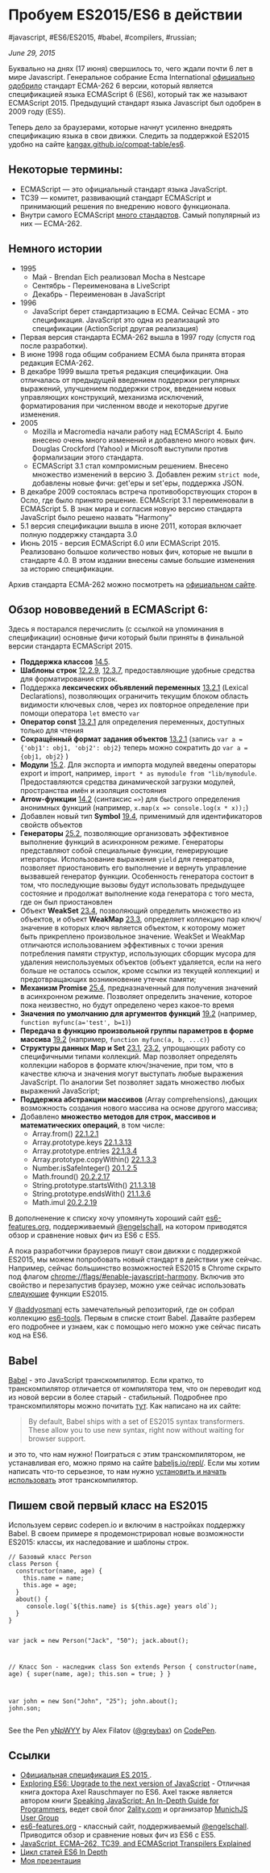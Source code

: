 # Пробуем ES2015/ES6 в действии

#javascript, #ES6/ES2015, #babel, #compilers, #russian;

_June 29, 2015_

Буквально на днях (17 июня) свершилось то, чего ждали почти 6 лет в мире Javascript. Генеральное собрание Ecma International [официально одобрило](http://www.ecma-international.org/news/index.html) стандарт ECMA-262 6 версии, который является спецификацией языка ECMAScript 6 (ES6), который так же называют ECMAScript 2015. Предыдущий стандарт языка Javascript был одобрен в 2009 году (ES5).

Теперь дело за браузерами, которые начнут усиленно внедрять спецификацию языка в свои движки. Следить за поддержкой ES2015 удобно на сайте [kangax.github.io/compat-table/es6](http://kangax.github.io/compat-table/es6/).

## Некоторые термины:

* ECMAScript — это официальный стандарт языка JavaScript.
* TC39 — комитет, развивающий стандарт ECMAScript и принимающий решения по внедрению нового функционала.
* Внутри самого ECMAScript [много стандартов](http://www.ecma-international.org/publications/standards/Standard.htm). Самый популярный из них — ECMA-262.

## Немного истории

* 1995
    * Май - Brendan Eich реализовал Mocha в Nestcape
    * Сентябрь - Переименована в LiveScript
    * Декабрь - Переименован в JavaScript
* 1996
    * JavaScript берет стандартизацию в ECMA. Сейчас ECMA - это спецификация. JavaScript это одна из реализаций это спецификации (ActionScript другая реализация)
* Первая версия стандарта ECMA-262 вышла в 1997 году (спустя год после разработки).
* В июне 1998 года общим собранием ECMA была принята вторая редакция ECMA-262.
* В декабре 1999 вышла третья редакция спецификации. Она отличалась от предыдущей введением поддержки регулярных выражений, улучшением поддержки строк, введением новых управляющих конструкций, механизма исключений, форматирования при численном вводе и некоторые другие изменения.
* 2005
    * Mozilla и Macromedia начали работу над ECMAScript 4. Было внесено очень много изменений и добавлено много новых фич. Douglas Crockford (Yahoo) и Microsoft выступили против формализации этого стандарта.
    * ECMAScript 3.1 стал компромисным решением. Внесено множество изменений в версию 3. Добавлен режим ```strict mode```, добавлены новые фичи: get'еры и set'еры, поддержка JSON.
* В декабре 2009 состоялась встреча противоборствующих сторон в Осло, где было принято решение. ECMAScript 3.1 переименовали в ECMAScript 5. В знак мира и согласия новую версию стандарта JavaScript было решено назвать "Harmony"
* 5.1 версия cпецификации вышла в июне 2011, которая включает полную поддержку стандарта 3.0
* Июнь 2015 - версия ECMAScript 6.0 или ECMAScript 2015. Реализовано большое количество новых фич, которые не вышли в стандарте 4.0. В этом издании внесены самые большие изменения за историю спецификации.

Архив стандарта ECMA-262 можно посмотреть на [официальном сайте](http://www.ecma-international.org/publications/standards/Ecma-262-arch.htm).

## Обзор нововведений в ECMAScript 6:

Здесь я постарался перечислить (с ссылкой на упоминания в спецификации) основные фичи который были приняты в финальной версии стандарта ECMAScript 2015.

* **Поддержка классов** [14.5](http://www.ecma-international.org/ecma-262/6.0/#sec-class-definitions).
* **Шаблоны строк** [12.2.9](http://www.ecma-international.org/ecma-262/6.0/#sec-template-literals), [12.3.7](http://www.ecma-international.org/ecma-262/6.0/#sec-tagged-templates), предоставляющие удобные средства для форматирования строк.
* Поддержка **лексических объявлений переменных** [13.2.1](http://people.mozilla.org/~jorendorff/es6-draft.html#sec-let-and-const-declarations) (Lexical Declarations), позволяющих ограничить текущим блоком область видимости ключевых слов, через их повторное определение при помощи оператора ```let``` вместо ```var```
* **Оператор const** [13.2.1](http://people.mozilla.org/~jorendorff/es6-draft.html#sec-let-and-const-declarations) для определения переменных, доступных только для чтения
* **Сокращённый формат задания объектов** [13.2.1](http://people.mozilla.org/~jorendorff/es6-draft.html#sec-let-and-const-declarations) (запись ```var a = {'obj1': obj1, 'obj2': obj2}``` теперь можно сократить до ```var a = {obj1, obj2}``` )
* **Модули** [15.2](http://www.ecma-international.org/ecma-262/6.0/#sec-modules). Для экспорта и импорта модулей введены операторы export и import, например, ```import * as mymodule from "lib/mymodule```. Предоставляются средства динамической загрузки модулей, пространства имён и изоляция состояния
* **Arrow-функции** [14.2](http://www.ecma-international.org/ecma-262/6.0/#sec-arrow-function-definitions) (синтаксис ```=>```) для быстрого определения анонимных функций (например, ```x.map(x => console.log(x * x));```)
* Добавлен новый тип **Symbol** [19.4](http://www.ecma-international.org/ecma-262/6.0/#sec-symbol-objects), применимый для идентификаторов свойств объектов
* **Генераторы** [25.2](http://www.ecma-international.org/ecma-262/6.0/#sec-generatorfunction-objects), позволяющие организовать эффективное выполнение функций в асинхронном режиме. Генераторы представляют собой специальные функции, генерирующие итераторы. Использование выражения ```yield``` для генератора, позволяет приостановить его выполнение и вернуть управление вызвавшей генератор функции. Особенность генератора состоит в том, что последующие вызовы будут использовать предыдущее состояние и продолжат выполнение кода генератора с того места, где он был приостановлен
* Объект **WeakSet** [23.4](http://www.ecma-international.org/ecma-262/6.0/#sec-weakset-objects), позволяющий определить множество из объектов, и объект **WeakMap** [23.3](http://www.ecma-international.org/ecma-262/6.0/#sec-weakmap-objects), определяет коллекцию пар ключ/значение в которых ключ является объектом, к которому может быть прикреплено произвольное значение. WeakSet и WeakMap отличаются использованием эффективных с точки зрения потребления памяти структур, использующих сборщик мусора для удаления неиспользуемых объектов (объект удаляется, если на него больше не осталось ссылок, кроме ссылки из текущей коллекции) и предотвращающих возникновение утечек памяти;
* **Механизм Promise** [25.4](http://www.ecma-international.org/ecma-262/6.0/#sec-promise-objects), предназначенный для получения значений в асинхронном режиме. Позволяет определить значение, которое пока неизвестно, но будут определено через какое-то время
* **Значения по умолчанию для аргументов функций** [19.2](http://www.ecma-international.org/ecma-262/6.0/#sec-function-objects) (например, ```function myfunc(a='test', b=1)```)
* **Передача в функцию произвольной группы параметров в форме массива** [19.2](http://www.ecma-international.org/ecma-262/6.0/#sec-function-objects) (например, ```function myfunc(a, b, ...c)```)
* **Cтруктуры данных Map и Set** [23.1](http://www.ecma-international.org/ecma-262/6.0/#sec-map-objects), [23.2](http://www.ecma-international.org/ecma-262/6.0/#sec-set-objects), упрощающих работу со специфичными типами коллекций. Map позволяет определять коллекции наборов в формате ключ/значение, при том, что в качестве ключа и значения могут выступать любые выражения JavaScript. По аналогии Set позволяет задать множество любых выражений JavaScript;
* **Поддержка абстракции массивов** (Array comprehensions), дающих возможность создания нового массива на основе другого массива;
* Добавлено **множество методов для строк, массивов и математических операций**, в том числе:
    * Array.from() [22.1.2.1](http://www.ecma-international.org/ecma-262/6.0/#sec-array.from)
    * Array.prototype.keys [22.1.3.13](http://www.ecma-international.org/ecma-262/6.0/#sec-array.prototype.keys)
    * Array.prototype.entries [22.1.3.4](http://www.ecma-international.org/ecma-262/6.0/#sec-array.prototype.entries)
    * Array.prototype.copyWithin() [22.1.3.3](http://www.ecma-international.org/ecma-262/6.0/#sec-array.prototype.copywithin)
    * Number.isSafeInteger() [20.1.2.5](http://www.ecma-international.org/ecma-262/6.0/#sec-number.issafeinteger)
    * Math.fround() [20.2.2.17](http://www.ecma-international.org/ecma-262/6.0/#sec-math.fround)
    * String.prototype.startsWith() [21.1.3.18](http://www.ecma-international.org/ecma-262/6.0/#sec-string.prototype.startswith)
    * String.prototype.endsWith() [21.1.3.6](http://www.ecma-international.org/ecma-262/6.0/#sec-string.prototype.endswith)
    * Math.imul [20.2.2.19](http://www.ecma-international.org/ecma-262/6.0/#sec-math.imul)

В дополненение к списку хочу упомянуть хороший сайт [es6-features.org](http://es6-features.org/), поддерживаемый  [@engelschall](https://twitter.com/engelschall), на котором приводятся обзор и сравнение новых фич из ES6 c ES5.

А пока разработчики браузеров пишут свои движки с поддержкой ES2015, мы можем попробовать новый стандарт в действии уже сейчас. Например, сейчас большинство возможностей ES2015 в Chrome скрыто под флагом [chrome://flags/#enable-javascript-harmony](chrome://flags/#enable-javascript-harmony). Включив это свойство и перезапустив браузер, можно уже сейчас использовать [следующие](https://github.com/joyent/node/wiki/ES6-%28a.k.a.-Harmony%29-Features-Implemented-in-V8-and-Available-in-Node) функции ES2015.

У [@addyosmani](https://github.com/addyosmani) есть замечательный репозиторий, где он собрал коллекцию [es6-tools](https://github.com/addyosmani/es6-tools).
Первым в списке стоит Babel. Давайте разберем его подробнее и узнаем, как с помощью него можно уже сейчас писать код на ES6.

## Babel

[Babel](https://babeljs.io/) - это JavaScript транскомпилятор. Если кратко, то транскомпилятор отличается от компилятора тем, что он переводит код из новой версии в более старый - стабильный. Подробнее про транскомпиляторы можно почитать [тут](https://en.wikipedia.org/wiki/Source-to-source_compiler). Как написано на их сайте:

> By default, Babel ships with a set of ES2015 syntax transformers. These allow you to use new syntax, right now without waiting for browser support.

и это то, что нам нужно! Поиграться с этим транскомпилятором, не устанавливая его, можно прямо на сайте [babeljs.io/repl/](https://babeljs.io/repl/). Если мы хотим написать что-то серьезное, то нам нужно [установить и начать использовать](https://babeljs.io/docs/setup/) этот транскомпилятор.

## Пишем свой первый класс на ES2015

Используем сервис codepen.io и включим в настройках поддержку Babel. В своем примере я продемонстрировал новые возможности ES2015: классы, их наследование и шаблоны строк.

<div data-height="264" data-theme-id="16380" data-slug-hash="yNpWYY" data-default-tab="js" data-user="greybax" class='codepen'><pre><code>// Базовый класс Person
class Person {
  constructor(name, age) {
    this.name = name;
    this.age = age;
  }
  about() {
     console.log(`${this.name} is ${this.age} years old`);
  }
}

var jack = new Person(&quot;Jack&quot;, &quot;50&quot;);
jack.about();

// Класс Son - наследник
class Son extends Person {
  constructor(name, age) {
    super(name, age);
    this.son = true;
  }
}

var john = new Son(&quot;John&quot;, &quot;25&quot;);
john.about();
john.son;</code></pre>
<p>See the Pen <a href='http://codepen.io/greybax/pen/yNpWYY/'>yNpWYY</a> by Alex Filatov (<a href='http://codepen.io/greybax'>@greybax</a>) on <a href='http://codepen.io'>CodePen</a>.</p>
</div><script async src="//assets.codepen.io/assets/embed/ei.js"></script>

## Ссылки

* [Официальная спецификация ES 2015 ](http://www.ecma-international.org/ecma-262/6.0/).
* [Exploring ES6: Upgrade to the next version of JavaScript](http://exploringjs.com/) - Отличная книга доктора Axel Rauschmayer по ES6. Axel также является автором книги [Speaking JavaScript: An In-Depth Guide for Programmers](http://speakingjs.com/), ведет свой блог [2ality.com](http://www.2ality.com/) и организатор [MunichJS User Group](http://www.munichjs.org/)
* [es6-features.org](http://es6-features.org/) - классный сайт, поддерживаемый [@engelschall](https://twitter.com/engelschall).  Приводится обзор и сравнение новых фич из ES6 c ES5.
* [JavaScript, ECMA–262, TC39, and ECMAScript Transpilers Explained](https://medium.com/innoarchitech-innovation-architecture-technology/javascript-ecma-262-tc39-and-ecmascript-transpilers-explained-adde38701bf7)
* [Цикл статей ES6 In Depth](https://hacks.mozilla.org/category/es6-in-depth/)
* [Моя презентация](http://www.slideshare.net/AlexFilatov3/es2015es6)